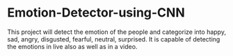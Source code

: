 # Emotion-Detector-using-CNN
This project will detect the emotion of the people and categorize into happy, sad, angry, disgusted, fearful, neutral, surprised. It is capable of detecting the emotions in live also as well as in a video.
